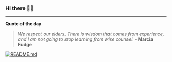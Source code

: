 ### Hi there 👋🏻


---

**Quote of the day**

> *We respect our elders. There is wisdom that comes from experience, and I am not going to stop learning from wise counsel.* - **Marcia Fudge** 

[![README.md](https://github.com/marcolovazzano/marcolovazzano/actions/workflows/readme.yml/badge.svg?branch=main)](https://github.com/marcolovazzano/marcolovazzano/actions/workflows/readme.yml)
